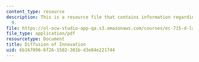 ```yaml
---
content_type: resource
description: This is a resource file that contains information regarding lecture note
  9.
file: https://ol-ocw-studio-app-qa.s3.amazonaws.com/courses/ec-715-d-lab-disseminating-innovations-for-the-common-good-spring-2007/6b1678966f261502301bd3e84e221744_MITEC_715S07_lec9.pdf
file_type: application/pdf
resourcetype: Document
title: Diffusion of Innovation
uid: 6b167896-6f26-1502-301b-d3e84e221744
---
```

